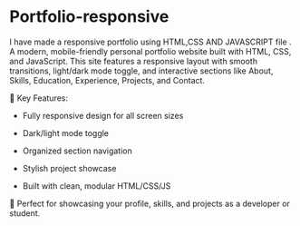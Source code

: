 # Portfolio-responsive

I have made a responsive portfolio using HTML,CSS AND JAVASCRIPT file . A modern, mobile-friendly personal portfolio website built with HTML, CSS, and JavaScript. This site features a responsive layout with smooth transitions, light/dark mode toggle, and interactive sections like About, Skills, Education, Experience, Projects, and Contact.

🔹 Key Features:

* Fully responsive design for all screen sizes

* Dark/light mode toggle

* Organized section navigation

* Stylish project showcase

* Built with clean, modular HTML/CSS/JS

🎯 Perfect for showcasing your profile, skills, and projects as a developer or student.
